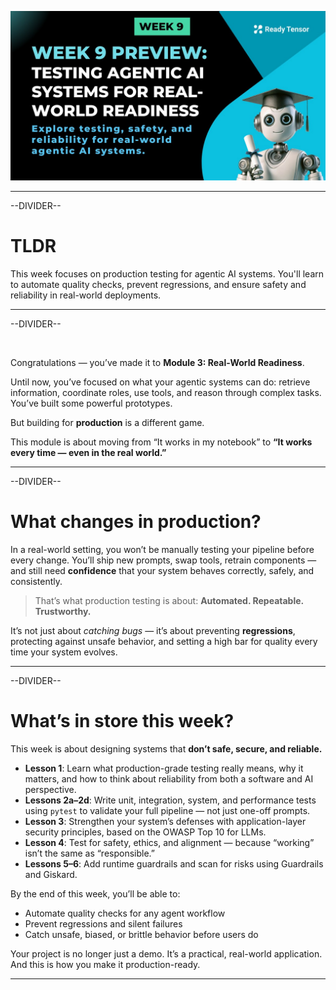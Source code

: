 ![AAIDC-wk9-l0-wk9-preview.jpeg](AAIDC-wk9-l0-wk9-preview.jpeg)

---

--DIVIDER--

# TLDR

This week focuses on production testing for agentic AI systems. You'll learn to automate quality checks, prevent regressions, and ensure safety and reliability in real-world deployments.

---

--DIVIDER--

<br>

Congratulations — you’ve made it to **Module 3: Real-World Readiness**.

Until now, you’ve focused on what your agentic systems can do: retrieve information, coordinate roles, use tools, and reason through complex tasks. You’ve built some powerful prototypes.

But building for **production** is a different game.

This module is about moving from “It works in my notebook” to **“It works every time — even in the real world.”**

---

--DIVIDER--

# What changes in production?

In a real-world setting, you won’t be manually testing your pipeline before every change. You’ll ship new prompts, swap tools, retrain components — and still need **confidence** that your system behaves correctly, safely, and consistently.

> That’s what production testing is about:
> **Automated. Repeatable. Trustworthy.**

It’s not just about _catching bugs_ — it’s about preventing **regressions**, protecting against unsafe behavior, and setting a high bar for quality every time your system evolves.

---

--DIVIDER--

# What’s in store this week?

This week is about designing systems that **don’t safe, secure, and reliable.**

- **Lesson 1**: Learn what production-grade testing really means, why it matters, and how to think about reliability from both a software and AI perspective.
- **Lessons 2a–2d**: Write unit, integration, system, and performance tests using `pytest` to validate your full pipeline — not just one-off prompts.
- **Lesson 3**: Strengthen your system’s defenses with application-layer security principles, based on the OWASP Top 10 for LLMs.
- **Lesson 4**: Test for safety, ethics, and alignment — because “working” isn’t the same as “responsible.”
- **Lessons 5–6**: Add runtime guardrails and scan for risks using Guardrails and Giskard.

By the end of this week, you’ll be able to:

- Automate quality checks for any agent workflow
- Prevent regressions and silent failures
- Catch unsafe, biased, or brittle behavior before users do

Your project is no longer just a demo.
It’s a practical, real-world application. And this is how you make it production-ready.

---
